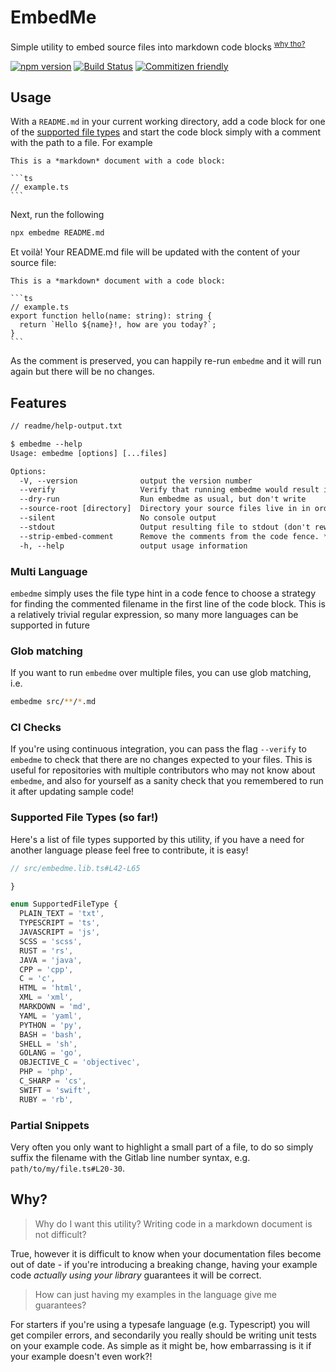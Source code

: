 # EmbedMe

Simple utility to embed source files into markdown code blocks <sup>[why tho?](#why)</sup>

[![npm version](https://badge.fury.io/js/embedme.svg)](https://www.npmjs.com/package/embedme)
[![Build Status](https://travis-ci.org/zakhenry/embedme.svg?branch=master)](https://travis-ci.org/zakhenry/embedme)
[![Commitizen friendly](https://img.shields.io/badge/commitizen-friendly-brightgreen.svg)](https://commitizen.github.io/cz-cli/)

## Usage

With a `README.md` in your current working directory, add a code block for one of the
[supported file types](#supported-file-types-so-far) and start the code block simply with a comment with the path to a
file. For example

    This is a *markdown* document with a code block:

    ```ts
    // example.ts
    ```

Next, run the following

```bash
npx embedme README.md
```

Et voilà! Your README.md file will be updated with the content of your source file:

    This is a *markdown* document with a code block:

    ```ts
    // example.ts
    export function hello(name: string): string {
      return `Hello ${name}!, how are you today?`;
    }
    ```

As the comment is preserved, you can happily re-run `embedme` and it will run again but there will be no changes.

## Features

```txt
// readme/help-output.txt

$ embedme --help
Usage: embedme [options] [...files]

Options:
  -V, --version              output the version number
  --verify                   Verify that running embedme would result in no changes. Useful for CI
  --dry-run                  Run embedme as usual, but don't write
  --source-root [directory]  Directory your source files live in in order to shorten the comment line in code fence
  --silent                   No console output
  --stdout                   Output resulting file to stdout (don't rewrite original)
  --strip-embed-comment      Remove the comments from the code fence. *Must* be run with --stdout flag
  -h, --help                 output usage information

```

### Multi Language

`embedme` simply uses the file type hint in a code fence to choose a strategy for finding the commented filename in the
first line of the code block. This is a relatively trivial regular expression, so many more languages can be supported
in future

### Glob matching

If you want to run `embedme` over multiple files, you can use glob matching, i.e.

```bash
embedme src/**/*.md
```

### CI Checks

If you're using continuous integration, you can pass the flag `--verify` to `embedme` to check that there are no changes
expected to your files. This is useful for repositories with multiple contributors who may not know about `embedme`, and
also for yourself as a sanity check that you remembered to run it after updating sample code!

### Supported File Types (so far!)

Here's a list of file types supported by this utility, if you have a need for another language please feel free to
contribute, it is easy!

```ts
// src/embedme.lib.ts#L42-L65

}

enum SupportedFileType {
  PLAIN_TEXT = 'txt',
  TYPESCRIPT = 'ts',
  JAVASCRIPT = 'js',
  SCSS = 'scss',
  RUST = 'rs',
  JAVA = 'java',
  CPP = 'cpp',
  C = 'c',
  HTML = 'html',
  XML = 'xml',
  MARKDOWN = 'md',
  YAML = 'yaml',
  PYTHON = 'py',
  BASH = 'bash',
  SHELL = 'sh',
  GOLANG = 'go',
  OBJECTIVE_C = 'objectivec',
  PHP = 'php',
  C_SHARP = 'cs',
  SWIFT = 'swift',
  RUBY = 'rb',
```

### Partial Snippets

Very often you only want to highlight a small part of a file, to do so simply suffix the filename with the Gitlab line
number syntax, e.g. `path/to/my/file.ts#L20-30`.

## Why?

> Why do I want this utility? Writing code in a markdown document is not difficult?

True, however it is difficult to know when your documentation files become out of date - if you're introducing a
breaking change, having your example code _actually using your library_ guarantees it will be correct.

> How can just having my examples in the language give me guarantees?

For starters if you're using a typesafe language (e.g. Typescript) you will get compiler errors, and secondarily you
really should be writing unit tests on your example code. As simple as it might be, how embarrassing is it if your
example doesn't even work?!

